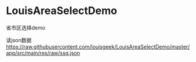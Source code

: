 # LouisAreaSelectDemo
省市区选择demo

读json数据  https://raw.githubusercontent.com/louisgeek/LouisAreaSelectDemo/master/app/src/main/res/raw/ssq.json
